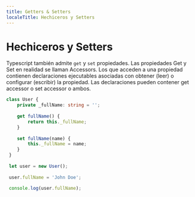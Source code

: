 ---
title: Getters & Setters
localeTitle: Hechiceros y Setters
---# Hechiceros y Setters

Typescript también admite `get` y `set` propiedades. Las propiedades Get y Set en realidad se llaman Accessors. Los que acceden a una propiedad contienen declaraciones ejecutables asociadas con obtener (leer) o configurar (escribir) la propiedad. Las declaraciones pueden contener get accessor o set accessor o ambos.

```typescript
class User { 
    private _fullName: string = ''; 
 
    get fullName() { 
        return this._fullName; 
    } 
 
    set fullName(name) { 
        this._fullName = name; 
    } 
 } 
 
 let user = new User(); 
 
 user.fullName = 'John Doe'; 
 
 console.log(user.fullName); 

```